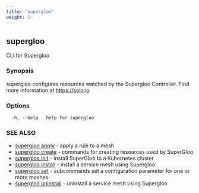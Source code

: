 ```yaml
---
title: "supergloo"
weight: 5
---
```

## supergloo

CLI for Supergloo

### Synopsis

supergloo configures resources watched by the Supergloo Controller.
	Find more information at https://solo.io

### Options

```
  -h, --help   help for supergloo
```

### SEE ALSO

* [supergloo apply](../supergloo_apply)	 - apply a rule to a mesh
* [supergloo create](../supergloo_create)	 - commands for creating resources used by SuperGloo
* [supergloo init](../supergloo_init)	 - install SuperGloo to a Kubernetes cluster
* [supergloo install](../supergloo_install)	 - install a service mesh using Supergloo
* [supergloo set](../supergloo_set)	 - subcommands set a configuration parameter for one or more meshes
* [supergloo uninstall](../supergloo_uninstall)	 - uninstall a service mesh using Supergloo

